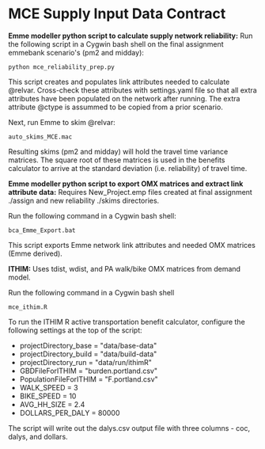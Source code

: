 # MCE Supply Input Data Contract

**Emme modeller python script to calculate supply network reliability:** 
Run the following script in a Cygwin bash shell on the final assignment emmebank scenario's (pm2 and midday):
  ```
  python mce_reliability_prep.py
  ```
This script creates and populates link attributes needed to calculate @relvar. Cross-check these attributes with settings.yaml file so that all extra attributes have been populated on the network after running. The extra attribute @ctype is assummed to be copied from a prior scenario.

Next, run Emme to skim @relvar:
  ```
  auto_skims_MCE.mac
  ```
Resulting skims (pm2 and midday) will hold the travel time variance matrices. The square root of these matrices is used in the benefits calculator to arrive at the standard deviation (i.e. reliability) of travel time. 

**Emme modeller python script to export OMX matrices and extract link attribute data:**
Requires New_Project.emp files created at final assignment ./assign and new reliability ./skims directories. 

Run the following command in a Cygwin bash shell:

  ```
  bca_Emme_Export.bat
  ```
This script exports Emme network link attributes and needed OMX matrices (Emme derived). 

**ITHIM:**
Uses tdist, wdist, and PA walk/bike OMX matrices from demand model.

Run the following command in a Cygwin bash shell

  ```
  mce_ithim.R
  ```
To run the ITHIM R active transportation benefit calculator, configure the following settings at the top of the script:
  - projectDirectory_base = "data/base-data"
  - projectDirectory_build = "data/build-data"
  - projectDirectory_run = "data/run/ithimR"
  - GBDFileForITHIM = "burden.portland.csv"
  - PopulationFileForITHIM = "F.portland.csv"
  - WALK_SPEED = 3
  - BIKE_SPEED = 10
  - AVG_HH_SIZE = 2.4
  - DOLLARS_PER_DALY = 80000

The script will write out the dalys.csv output file with three columns - coc, dalys, and dollars.
